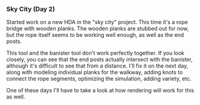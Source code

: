 ### Sky City (Day 2)

Started work on a new HDA in the "sky city" project. This time it's a rope
bridge with wooden planks. The wooden planks are stubbed out for now, but
the rope itself seems to be working well enough, as well as the end posts.

This tool and the banister tool don't work perfectly together. If you look
closely, you can see that the end posts actually intersect with the banister,
although it's difficult to see that from a distance. I'll fix it on the
next day, along with modeling individual planks for the walkway, adding
knots to connect the rope segments, optimizing the simulation, adding
variety, etc.

One of these days I'll have to take a look at how rendering will work for
this as well.
